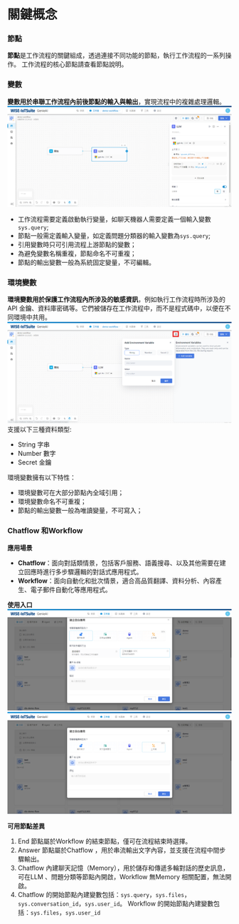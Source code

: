 # 關鍵概念
### 節點
**節點**是工作流程的關鍵組成，透過連接不同功能的節點，執行工作流程的一系列操作。
工作流程的核心節點請查看節點說明。
### 變數
**變數用於串聯工作流程內前後節點的輸入與輸出**，實現流程中的複雜處理邏輯。
![alt text](工作流變量.png)
- 工作流程需要定義啟動執行變量，如聊天機器人需要定義一個輸入變數```sys.query```; 
- 節點一般需定義輸入變量，如定義問題分類器的輸入變數為```sys.query```; 
- 引用變數時只可引用流程上游節點的變數；
- 為避免變數名稱重複，節點命名不可重複；
- 節點的輸出變數一般為系統固定變量，不可編輯。

### 環境變數
**環境變數用於保護工作流程內所涉及的敏感資訊**，例如執行工作流程時所涉及的API 金鑰、資料庫密碼等。它們被儲存在工作流程中，而不是程式碼中，以便在不同環境中共用。
![alt text](環境變數.png)
支援以下三種資料類型:
- String 字串
- Number 數字
- Secret 金鑰

環境變數擁有以下特性：
- 環境變數可在大部分節點內全域引用；
- 環境變數命名不可重複；
- 節點的輸出變數一般為唯讀變量，不可寫入；

### Chatflow 和Workflow
**應用場景**
- **Chatflow**：面向對話類情景，包括客戶服務、語義搜尋、以及其他需要在建立回應時進行多步驟邏輯的對話式應用程式。
- **Workflow**：面向自動化和批次情景，適合高品質翻譯、資料分析、內容產生、電子郵件自動化等應用程式。

**使用入口**
![Chatflow入口](Chatflow入口.png)
![Workflow入口](Workflow入口.png)

**可用節點差異**
1. End 節點屬於Workflow 的結束節點，僅可在流程結束時選擇。
2. Answer 節點屬於Chatflow ，用於串流輸出文字內容，並支援在流程中間步驟輸出。
3. Chatflow 內建聊天記憶（Memory），用於儲存和傳遞多輪對話的歷史訊息，可在LLM 、問題分類等節點內開啟，Workflow 無Memory 相關配置，無法開啟。
4. Chatflow 的開始節點內建變數包括：```sys.query```，```sys.files```，```sys.conversation_id```，```sys.user_id```。 Workflow 的開始節點內建變數包括：```sys.files```，```sys.user_id```